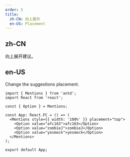 ```yaml
---
order: 5
title:
  zh-CN: 向上展开
  en-US: Placement
---
```


## zh-CN

向上展开建议。

## en-US

Change the suggestions placement.

```tsx
import { Mentions } from 'antd';
import React from 'react';

const { Option } = Mentions;

const App: React.FC = () => (
  <Mentions style={{ width: '100%' }} placement="top">
    <Option value="afc163">afc163</Option>
    <Option value="zombieJ">zombieJ</Option>
    <Option value="yesmeck">yesmeck</Option>
  </Mentions>
);

export default App;
```
